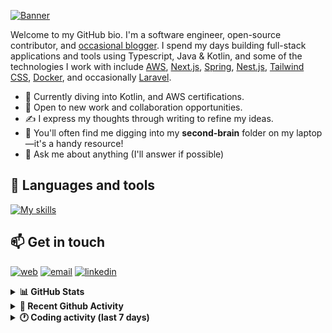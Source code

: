 [![Banner](https://raw.githubusercontent.com/wilfriedago/wilfriedago/main/assets/1.png)][website]

Welcome to my GitHub bio. I'm a software engineer, open-source contributor, and [occasional blogger][blog]. I spend my days building full-stack applications and tools using Typescript, Java & Kotlin, and some of the technologies I work with include [AWS](https://aws.amazon.com/fr/), [Next.js](https://nextjs.org/), [Spring](https://spring.io/), [Nest.js](https://nestjs.com/), [Tailwind CSS](https://github.com/tailwindlabs/tailwindcss), [Docker](https://www.docker.com/), and occasionally [Laravel](https://laravel.com/).

- 🔭 Currently diving into Kotlin, and AWS certifications.
- 👯 Open to new work and collaboration opportunities.
- ✍️ I express my thoughts through writing to refine my ideas.
- 🧠 You'll often find me digging into my **second-brain** folder on my laptop—it's a handy resource!
- 💬 Ask me about anything (I'll answer if possible)

## 🎨 Languages and tools

[![My skills](https://skillicons.dev/icons?i=typescript,python,kotlin,django,spring,fastapi,nodejs,nest,laravel,aws,java,redis,linux,docker,nginx,vscode,idea,js,git,github,md,html,css,tailwind&perline=15)](https://skillicons.dev)

## 📫 Get in touch
[![web](https://img.shields.io/badge/WEBSITE-12100E?logo=google-earth&color=282A36)][website]
[![email](https://img.shields.io/badge/MAIL-12100E?logo=mailgun&color=282A36)][mail]
[![linkedin](https://img.shields.io/badge/LINKEDIN-12100E?logo=linkedin&color=282A36)][linkedin]


<details>
  <summary><b>📊 GitHub Stats</b></summary>
	<br/>
	<p align="left">
		<img width="49.5%" src="https://github-readme-stats.vercel.app/api?username=wilfriedago&show_icons=true&count_private=true&title_color=10b981&icon_color=10b981&theme=react&hide_border=true&rank_icon=github" />
		<img width="49.5%" src="https://streak-stats.demolab.com/?user=wilfriedago&hide_border=true&theme=react&ring=10b981&fire=fff&currStreakNum=fff&sideLabels=10b981&currStreakLabel=10b981&sideNums=fff" />
	</p>
</details>

<details>
  <summary><b>📅 Recent Github Activity</b></summary>
	<br>

<!--RECENT_ACTIVITY:last_update-->
Last Updated: Wednesday, June 26th, 2024, 4:16:22 AM
<!--RECENT_ACTIVITY:last_update_end-->

<!--RECENT_ACTIVITY:start-->
1. 🔱 Forked [wilfriedago/website](https://github.com/wilfriedago/website) from [syntaxfm/website](https://github.com/syntaxfm/website)<br>
2. ⭐ Starred [syntaxfm/website](https://github.com/syntaxfm/website)<br>
3. ⭐ Starred [ZenSoftware/zen](https://github.com/ZenSoftware/zen)<br>
4. ⬆️ Pushed 121 commit(s) to [wilfriedago/keycloak](https://github.com/wilfriedago/keycloak)<br>
5. 🔱 Forked [wilfriedago/lineq](https://github.com/wilfriedago/lineq) from [hamedetemaad/lineq](https://github.com/hamedetemaad/lineq)<br>
<!--RECENT_ACTIVITY:end-->
</details>

<details>
  <summary><b>🕐 Coding activity (last 7 days)</b></summary>
	<br>

<!--START_SECTION:waka-->

```python
Total Time: 17 hrs 49 mins

Python                     2 hrs 52 mins   ████░░░░░░░░░░░░░░░░░░░░░   15.54 %
TypeScript                 2 hrs 49 mins   ███▓░░░░░░░░░░░░░░░░░░░░░   15.21 %
YAML                       2 hrs 47 mins   ███▓░░░░░░░░░░░░░░░░░░░░░   15.08 %
JSON                       1 hr 16 mins    █▓░░░░░░░░░░░░░░░░░░░░░░░   06.91 %
HTML                       56 mins         █▒░░░░░░░░░░░░░░░░░░░░░░░   05.05 %
Other                      42 mins         █░░░░░░░░░░░░░░░░░░░░░░░░   03.80 %
```

<!--END_SECTION:waka-->
</details>

[website]: https://wilfriedago.dev
[linkedin]: https://linkedin.com/in/wilfriedago
[blog]: https://wilfriedago.dev/blog
[mail]: mailto:me@wilfriedago.dev
